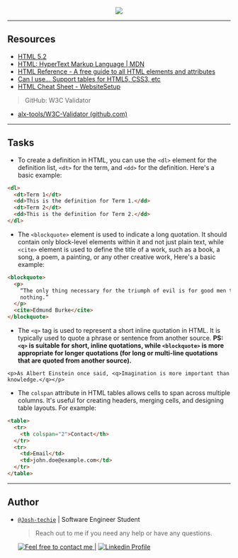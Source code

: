 <p align="center">
<img src="https://th.bing.com/th/id/OIP.EJWATaNmA6BjE2W5q956MwAAAA?pid=ImgDet&w=161&h=211&c=7">
</p>

---

<h2> Resources</h2>

- [HTML 5.2](https://intranet.alxswe.com/rltoken/3ZeSykXeV9rQhzFiW5GHcg)
- [HTML: HyperText Markup Language | MDN](https://developer.mozilla.org/en-US/docs/Web/HTML)
- [HTML Reference - A free guide to all HTML elements and attributes](https://htmlreference.io/)
- [Can I use… Support tables for HTML5, CSS3, etc](https://caniuse.com/)
- [HTML Cheat Sheet - WebsiteSetup](https://websitesetup.org/html5-cheat-sheet/)

> GitHub: W3C Validator

- [alx-tools/W3C-Validator (github.com)](https://github.com/alx-tools/W3C-Validator)

---

<h2> Tasks </h2>

- To create a definition in HTML, you can use the `<dl>` element for the definition list, `<dt>` for the term, and `<dd>` for the definition. Here's a basic example:

```html
<dl>
  <dt>Term 1</dt>
  <dd>This is the definition for Term 1.</dd>
  <dt>Term 2</dt>
  <dd>This is the definition for Term 2.</dd>
</dl>
```

- The `<blockquote>` element is used to indicate a long quotation. It should contain only block-level elements within it and not just plain text, while `<cite>` element is used to define the title of a work, such as a book, a song, a poem, a painting, or any other creative work, Here's a basic example:

```html
<blockquote>
  <p>
    “The only thing necessary for the triumph of evil is for good men to do
    nothing.”
  </p>
  <cite>Edmund Burke</cite>
</blockquote>
```

- The `<q>` tag is used to represent a short inline quotation in HTML. It is typically used to quote a phrase or sentence from another source.
  **PS: `<q>` is suitable for short, inline quotations, while `<blockquote>` is more appropriate for longer quotations (for long or multi-line quotations that are quoted from another source).**

```
<p>As Albert Einstein once said, <q>Imagination is more important than knowledge.</q></p>
```

- The `colspan` attribute in HTML tables allows cells to span across multiple columns. It's useful for creating headers, merging cells, and designing table layouts. For example:

```html
<table>
  <tr>
    <th colspan="2">Contact</th>
  </tr>
  <tr>
    <td>Email</td>
    <td>john.doe@example.com</td>
  </tr>
</table>
```

---

<h2> Author </h2>

- [`@Josh-techie`](https://github.com/Josh-techie) | Software Engineer Student

  > Reach out to me if you need any help or have any questions.

  <a href="mailto:youssef.abouyahia@e-polytechnique.ma">
  	<img alt="Feel free to contact me" src="https://img.shields.io/badge/-Ask_me_anything-blue?style=flat&logo=Gmail&logoColor=white&link=mailto:youssef.abouyahia@e-polytechnique.ma&color=3d85c6" />
  </a>
  <span> | </span>
    <a href="https://www.linkedin.com/in/youssef-abouyahia/">
        <img alt="Linkedin Profile" src="https://img.shields.io/badge/-Linkedin-0072b1?style=flat&logo=Linkedin&logoColor=white&link=https://www.linkedin.com/in/youssef-abouyahia/" />
